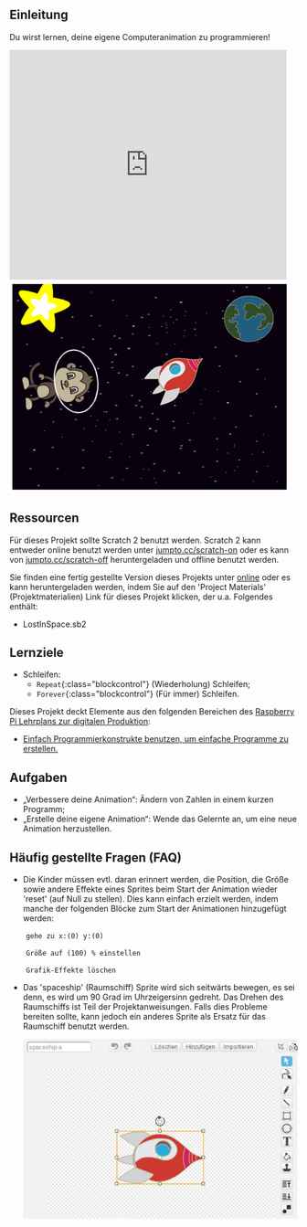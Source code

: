 ## Einleitung

Du wirst lernen, deine eigene Computeranimation zu programmieren!

<div class="scratch-preview">
  <iframe allowtransparency="true" width="485" height="402" src="https://scratch.mit.edu/projects/embed/26818098/?autostart=false" frameborder="0"></iframe>
  <img src="images/space-final.png">
</div>

## Ressourcen
Für dieses Projekt sollte Scratch 2 benutzt werden. Scratch 2 kann entweder online benutzt werden unter [jumpto.cc/scratch-on](http://jumpto.cc/scratch-on) oder es kann von [jumpto.cc/scratch-off](http://jumpto.cc/scratch-off) heruntergeladen und offline benutzt werden.

Sie finden eine fertig gestellte Version dieses Projekts unter <a href="http://scratch.mit.edu/projects/26818098/#editor">online</a> oder es kann heruntergeladen werden, indem Sie auf den 'Project Materials' (Projektmaterialien) Link für dieses Projekt klicken, der u.a. Folgendes enthält:

+ LostInSpace.sb2

## Lernziele
+ Schleifen:
	+ `Repeat`{:class="blockcontrol"} (Wiederholung) Schleifen;
	+ `Forever`{:class="blockcontrol"} (Für immer) Schleifen.

Dieses Projekt deckt Elemente aus den folgenden Bereichen des [Raspberry Pi Lehrplans zur digitalen Produktion](http://rpf.io/curriculum):

+ [Einfach Programmierkonstrukte benutzen, um einfache Programme zu erstellen.](https://www.raspberrypi.org/curriculum/programming/creator)

## Aufgaben
+ „Verbessere deine Animation“: Ändern von Zahlen in einem kurzen Programm;
+ „Erstelle deine eigene Animation“: Wende das Gelernte an, um eine neue Animation herzustellen.

## Häufig gestellte Fragen (FAQ)
+ Die Kinder müssen evtl. daran erinnert werden, die Position, die Größe sowie andere Effekte eines Sprites beim Start der Animation wieder 'reset' (auf Null zu stellen). Dies kann einfach erzielt werden, indem manche der folgenden Blöcke zum Start der Animationen hinzugefügt werden:

```blocks
	gehe zu x:(0) y:(0)
```

```blocks
	Größe auf (100) % einstellen
```

```blocks
	Grafik-Effekte löschen
```

+ Das 'spaceship' (Raumschiff) Sprite wird sich seitwärts bewegen, es sei denn, es wird um 90 Grad im Uhrzeigersinn gedreht. Das Drehen des Raumschiffs ist Teil der Projektanweisungen. Falls dies Probleme bereiten sollte, kann jedoch ein anderes Sprite als Ersatz für das Raumschiff benutzt werden.

	![screenshot](images/space-rotate.png)

